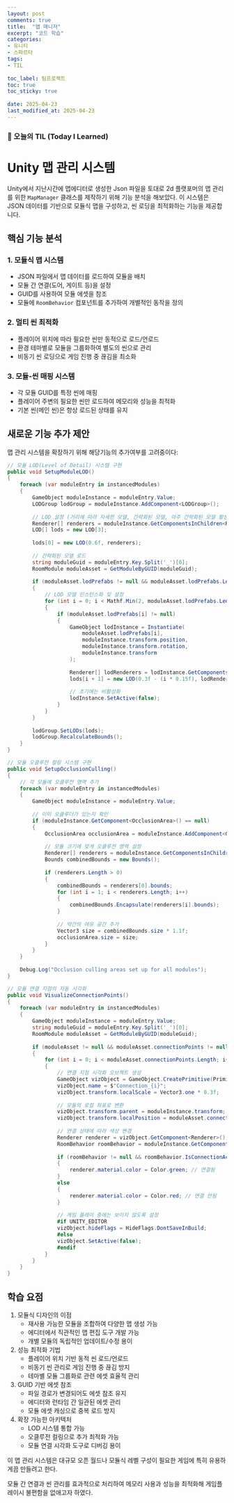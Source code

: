```yaml
---
layout: post
comments: true
title:  "맵 매니저"
excerpt: "코드 학습"
categories: 
- 유니티
- 스파르타
tags:
- TIL
 
toc_label: 팀프로젝트
toc: true
toc_sticky: true
 
date: 2025-04-23
last_modified_at: 2025-04-23
---
```


### 📆 오늘의 TIL (Today I Learned)

# Unity 맵 관리 시스템

Unity에서 지난시간에 맵에디터로 생성한 Json 파일을 토대로 2d 플랫포머의 맵 관리를 위한 `MapManager` 클래스를 제작하기 위해 기능 분석을 해보았다. 이 시스템은 JSON 데이터를 기반으로 모듈식 맵을 구성하고, 씬 로딩을 최적화하는 기능을 제공합니다.

## 핵심 기능 분석

### 1. 모듈식 맵 시스템

- JSON 파일에서 맵 데이터를 로드하여 모듈을 배치
- 모듈 간 연결(도어, 게이트 등)을 설정
- GUID를 사용하여 모듈 에셋을 참조
- 모듈에 `RoomBehavior` 컴포넌트를 추가하여 개별적인 동작을 정의

### 2. 멀티 씬 최적화

- 플레이어 위치에 따라 필요한 씬만 동적으로 로드/언로드
- 환경 테마별로 모듈을 그룹화하여 별도의 씬으로 관리
- 비동기 씬 로딩으로 게임 진행 중 끊김을 최소화

### 3. 모듈-씬 매핑 시스템

- 각 모듈 GUID를 특정 씬에 매핑
- 플레이어 주변의 필요한 씬만 로드하여 메모리와 성능을 최적화
- 기본 씬(메인 씬)은 항상 로드된 상태를 유지

## 새로운 기능 추가 제안

맵 관리 시스템을 확장하기 위해 해당기능의 추가여부를 고려중이다:

```csharp
// 모듈 LOD(Level of Detail) 시스템 구현
public void SetupModuleLOD()
{
    foreach (var moduleEntry in instancedModules)
    {
        GameObject moduleInstance = moduleEntry.Value;
        LODGroup lodGroup = moduleInstance.AddComponent<LODGroup>();
        
        // LOD 설정 (거리에 따라 자세한 모델, 간략화된 모델, 아주 간략화된 모델 활성화)
        Renderer[] renderers = moduleInstance.GetComponentsInChildren<Renderer>();
        LOD[] lods = new LOD[3];
        
        lods[0] = new LOD(0.6f, renderers);
        
        // 간략화된 모델 로드
        string moduleGuid = moduleEntry.Key.Split('_')[0];
        RoomModule moduleAsset = GetModuleByGUID(moduleGuid);
        
        if (moduleAsset.lodPrefabs != null && moduleAsset.lodPrefabs.Length > 0)
        {
            // LOD 모델 인스턴스화 및 설정
            for (int i = 0; i < Mathf.Min(2, moduleAsset.lodPrefabs.Length); i++)
            {
                if (moduleAsset.lodPrefabs[i] != null)
                {
                    GameObject lodInstance = Instantiate(
                        moduleAsset.lodPrefabs[i],
                        moduleInstance.transform.position,
                        moduleInstance.transform.rotation,
                        moduleInstance.transform
                    );
                    
                    Renderer[] lodRenderers = lodInstance.GetComponentsInChildren<Renderer>();
                    lods[i + 1] = new LOD(0.3f - (i * 0.15f), lodRenderers);
                    
                    // 초기에는 비활성화
                    lodInstance.SetActive(false);
                }
            }
        }
        
        lodGroup.SetLODs(lods);
        lodGroup.RecalculateBounds();
    }
}

// 모듈 오클루전 컬링 시스템 구현
public void SetupOcclusionCulling()
{
    // 각 모듈에 오클루전 영역 추가
    foreach (var moduleEntry in instancedModules)
    {
        GameObject moduleInstance = moduleEntry.Value;
        
        // 이미 오클루더가 있는지 확인
        if (moduleInstance.GetComponent<OcclusionArea>() == null)
        {
            OcclusionArea occlusionArea = moduleInstance.AddComponent<OcclusionArea>();
            
            // 모듈 크기에 맞게 오클루전 영역 설정
            Renderer[] renderers = moduleInstance.GetComponentsInChildren<Renderer>();
            Bounds combinedBounds = new Bounds();
            
            if (renderers.Length > 0)
            {
                combinedBounds = renderers[0].bounds;
                for (int i = 1; i < renderers.Length; i++)
                {
                    combinedBounds.Encapsulate(renderers[i].bounds);
                }
                
                // 약간의 여유 공간 추가
                Vector3 size = combinedBounds.size * 1.1f;
                occlusionArea.size = size;
            }
        }
    }
    
    Debug.Log("Occlusion culling areas set up for all modules");
}

// 모듈 연결 지점의 자동 시각화
public void VisualizeConnectionPoints()
{
    foreach (var moduleEntry in instancedModules)
    {
        GameObject moduleInstance = moduleEntry.Value;
        string moduleGuid = moduleEntry.Key.Split('_')[0];
        RoomModule moduleAsset = GetModuleByGUID(moduleGuid);
        
        if (moduleAsset != null && moduleAsset.connectionPoints != null)
        {
            for (int i = 0; i < moduleAsset.connectionPoints.Length; i++)
            {
                // 연결 지점 시각화 오브젝트 생성
                GameObject vizObject = GameObject.CreatePrimitive(PrimitiveType.Sphere);
                vizObject.name = $"Connection_{i}";
                vizObject.transform.localScale = Vector3.one * 0.3f;
                
                // 모듈의 로컬 좌표로 변환
                vizObject.transform.parent = moduleInstance.transform;
                vizObject.transform.localPosition = moduleAsset.connectionPoints[i].position;
                
                // 연결 상태에 따라 색상 변경
                Renderer renderer = vizObject.GetComponent<Renderer>();
                RoomBehavior roomBehavior = moduleInstance.GetComponent<RoomBehavior>();
                
                if (roomBehavior != null && roomBehavior.IsConnectionActive(i))
                {
                    renderer.material.color = Color.green; // 연결됨
                }
                else
                {
                    renderer.material.color = Color.red; // 연결 안됨
                }
                
                // 게임 플레이 중에는 보이지 않도록 설정
                #if UNITY_EDITOR
                vizObject.hideFlags = HideFlags.DontSaveInBuild;
                #else
                vizObject.SetActive(false);
                #endif
            }
        }
    }
}
```

## 학습 요점

1. 모듈식 디자인의 이점
   - 재사용 가능한 모듈을 조합하여 다양한 맵 생성 가능
   - 에디터에서 직관적인 맵 편집 도구 개발 가능
   - 개별 모듈의 독립적인 업데이트/수정 용이
2. 성능 최적화 기법
   - 플레이어 위치 기반 동적 씬 로드/언로드
   - 비동기 씬 관리로 게임 진행 중 끊김 방지
   - 테마별 모듈 그룹화로 관련 에셋 효율적 관리
3. GUID 기반 에셋 참조
   - 파일 경로가 변경되어도 에셋 참조 유지
   - 에디터와 런타임 간 일관된 에셋 관리
   - 모듈 에셋 캐싱으로 중복 로드 방지
4. 확장 가능한 아키텍처
   - LOD 시스템 통합 가능
   - 오클루전 컬링으로 추가 최적화 가능
   - 모듈 연결 시각화 도구로 디버깅 용이

이 맵 관리 시스템은 대규모 오픈 월드나 모듈식 레벨 구성이 필요한 게임에 특히 유용하게끔 만들려고 한다.

모듈 간 연결과 씬 관리를 효과적으로 처리하여 메모리 사용과 성능을 최적화해 게임플레이시 불편함을 없애고자 하였다.
